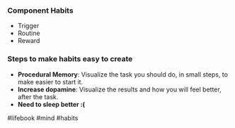 ### Component Habits

* Trigger
* Routine
* Reward

### Steps to make habits easy to create

* **Procedural Memory**: Visualize the task you should do, in small steps, to make easier to start it.
* **Increase dopamine**: Visualize the results and how you will feel better, after the task.
* **Need to sleep better :(** 

#lifebook #mind #habits
